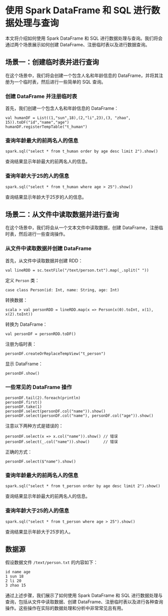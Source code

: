 # 使用 Spark DataFrame 和 SQL 进行数据处理与查询

本文将介绍如何使用 Spark DataFrame 和 SQL 进行数据处理与查询。我们将会通过两个场景展示如何创建 DataFrame、注册临时表以及进行数据查询。

## 场景一：创建临时表并进行查询

在这个场景中，我们将会创建一个包含人名和年龄信息的 DataFrame，并将其注册为一个临时表，然后进行一些简单的 SQL 查询。

### 创建 DataFrame 并注册临时表

首先，我们创建一个包含人名和年龄信息的 DataFrame：

```
val humanDF = List((1,"sun",18),(2,"li",23),(3, "zhao", 15)).toDF("id","name","age")
humanDF.registerTempTable("t_human")
```

### 查询年龄最大的前两名人的信息

```
spark.sql("select * from t_human order by age desc limit 2").show()
```

查询结果显示年龄最大的前两名人的信息。

### 查询年龄大于25的人的信息

```
spark.sql("select * from t_human where age > 25").show()
```

查询结果显示年龄大于25岁的人的信息。

## 场景二：从文件中读取数据并进行查询

在这个场景中，我们将会从一个文本文件中读取数据，创建 DataFrame，注册临时表，然后进行一些查询操作。

### 从文件中读取数据并创建 DataFrame

首先，从文件中读取数据并创建 RDD：

```
val lineRDD = sc.textFile("/text/person.txt").map(_.split(" "))
```

定义 `Person` 类：

```
case class Person(id: Int, name: String, age: Int)
```

转换数据：

```
scala > val personRDD = lineRDD.map(x => Person(x(0).toInt, x(1), x(2).toInt))
```

转换为 DataFrame：

```
val personDF = personRDD.toDF()
```

注册为临时表：

```
personDF.createOrReplaceTempView("t_person")
```

显示 DataFrame：

```
personDF.show()
```

### 一些常见的 DataFrame 操作

```
personDF.tail(2).foreach(println)
personDF.first()
personDF.take(1)
personDF.select(personDF.col("name")).show()
personDF.select(personDF.col("name"), personDF.col("age")).show()
```

注意以下两种方式是错误的：

```
personDF.select(x => x.col("name")).show() // 错误
personDF.select(_.col("name")).show()      // 错误
```

正确的方式：

```
personDF.select($"name").show()
```

### 查询年龄最大的前两名人的信息

```
spark.sql("select * from t_person order by age desc limit 2").show()
```

查询结果显示年龄最大的前两名人的信息。

### 查询年龄大于25的人的信息

```
spark.sql("select * from t_person where age > 25").show()
```

查询结果显示年龄大于25岁的人。

## 数据源

假设数据文件 `/text/person.txt` 的内容如下：

```
id name age
1 sun 18
2 li 20
3 zhao 15
```

通过上述步骤，我们展示了如何使用 Spark DataFrame 和 SQL 进行数据处理与查询，包括从文件中读取数据、创建 DataFrame、注册临时表以及进行各种查询操作。这些操作在实际的数据处理和分析中非常常见且有用。